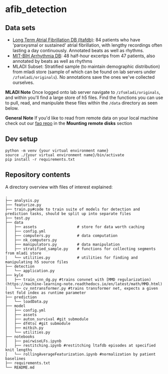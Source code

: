 # afib_detection
## Data sets
- [Long Term Atrial Fibrillation DB (ltafdb)](https://physionet.org/content/ltafdb/1.0.0/): 84 patients who have 'paroxysmal or sustained' atrial fibrillation, with lengthy recordings often lasting a day continuously. Annotated beats as well as rhythms.
- [MIT-BIH Arrhythmia DB](https://physionet.org/content/mitdb/1.0.0/): 48 half-hour excertps from 47 patients, also annotated by beats as well as rhythms
- MLADI Subset: Stratified sample (to maintain demographic distribution) from mladi store (sample of which can be found on lab servers under `/zfsmladi/originals`). No annotations save the ones we've collected ourselves.

**MLADI Note**
Once logged onto lab server navigate to `/zfsmladi/originals`, and within you'll find a large store of h5 files.
Find the functions you can use to pull, read, and manipulate these files within the `/data` directory as seen below.

**General Note** If you'd like to read from remote data on your local machine check out our [faq repo](https://github.com/autonlab/auton-faqs/blob/main/howTos/how-to-ssh.md) in the **Mounting remote disks** section

## Dev setup
```
python -m venv {your virtual environment name}
source ./{your virtual environment name}/bin/activate
pip install -r requirements.txt
```

## Repository contents
A directory overview with files of interest explained:
```
.
├── analysis.py
├── featurize.py
├── train.py#code to train suite of models for detection and prediction tasks, should be split up into separate files
├── test.py
├── data
│   ├── assets                  # store for data worth caching
│   ├── config.yml
│   ├── computers.py            # data computation
│   ├── nk_computers.py
│   ├── manipulators.py         # data manipulation
│   ├── stratified_sample.py    # functions for collecting segments from mladi store
│   └── utilities.py            # utilities for finding and manipulating h5 source files
├── detection
│   └── application.py
├── kyle
│   ├── train_cnn_dg.py #trains convnet with [MMD regularization)(https://machine-learning-note.readthedocs.io/en/latest/math/MMD.html)
│   └── cv_nntransformer.py #trains transformer net, expects a given test fold index as runtime parameter
├── prediction
│   └── loadData.py
├── model
│   ├── config.yml
│   ├── assets
│   ├── auton_survival #git submodule
│   ├── df4tsc #git submodule
│   ├── mitbih.py
│   └── utilities.py
├── notebooks
│   ├── pairwiseLFs.ipynb
│   ├── restitching.ipynb #restitching ltafdb episodes at specified knit lengths
│   └── rollingAverageFeaturization.ipynb #normalization by patient baselines
├── requirements.txt
└── README.md
```